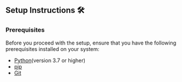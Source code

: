 
## Setup Instructions 🛠
### Prerequisites
Before you proceed with the setup, ensure that you have the following prerequisites installed on your system:
- [Python](https://www.python.org/)(version 3.7 or higher)
- [pip](https://pip.pypa.io/en/stable/)
- [Git](https://git-scm.com/)
